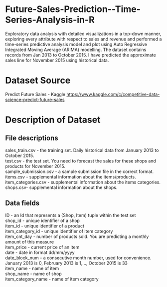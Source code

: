 # Future-Sales-Prediction--Time-Series-Analysis-in-R
Exploratory data analysis with detailed visualizations in a top-down manner, exploring every attribute with respect to sales and revenue and performed a time-series predictive analysis model and plot using Auto Regressive Integrated Moving Average (ARIMA) modelling.
The dataset contains records from Jan 2013 to October 2015. I have predicted the approximate sales line for November 2015 using historical data.

# Dataset Source
Predict Future Sales - Kaggle
https://www.kaggle.com/c/competitive-data-science-predict-future-sales

# Description of Dataset
## File descriptions
sales_train.csv - the training set. Daily historical data from January 2013 to October 2015.<br>
test.csv - the test set. You need to forecast the sales for these shops and products for November 2015.<br>
sample_submission.csv - a sample submission file in the correct format.<br>
items.csv - supplemental information about the items/products.<br>
item_categories.csv  - supplemental information about the items categories.<br>
shops.csv- supplemental information about the shops.<br>

## Data fields
ID - an Id that represents a (Shop, Item) tuple within the test set<br>
shop_id - unique identifier of a shop<br>
item_id - unique identifier of a product<br>
item_category_id - unique identifier of item category<br>
item_cnt_day - number of products sold. You are predicting a monthly amount of this measure<br>
item_price - current price of an item<br>
date - date in format dd/mm/yyyy<br>
date_block_num - a consecutive month number, used for convenience. January 2013 is 0, February 2013 is 1,..., October 2015 is 33<br>
item_name - name of item<br>
shop_name - name of shop<br>
item_category_name - name of item category<br>
